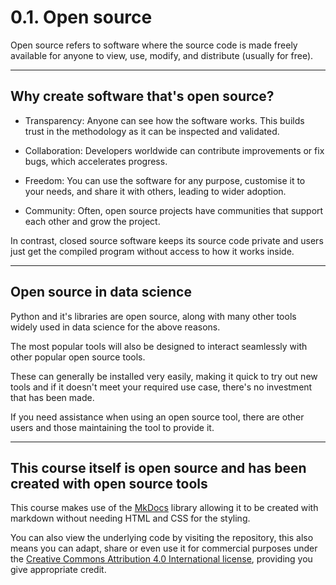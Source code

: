 # 0.1. Open source

Open source refers to software where the source code is made freely available for anyone to view, use, modify, and distribute (usually for free). 

---

## Why create software that's open source?

- Transparency: Anyone can see how the software works. This builds trust in the methodology as it can be inspected and validated.

- Collaboration: Developers worldwide can contribute improvements or fix bugs, which accelerates progress.

- Freedom: You can use the software for any purpose, customise it to your needs, and share it with others, leading to wider adoption.

- Community: Often, open source projects have communities that support each other and grow the project. 

In contrast, closed source software keeps its source code private and users just get the compiled program without access to how it works inside.

---

## Open source in data science

Python and it's libraries are open source, along with many other tools widely used in data science for the above reasons.

The most popular tools will also be designed to interact seamlessly with other popular open source tools.

These can generally be installed very easily, making it quick to try out new tools and if it doesn't meet your required use case, there's no investment that has been made.

If you need assistance when using an open source tool, there are other users and those maintaining the tool to provide it.

---

## This course itself is open source and has been created with open source tools

This course makes use of the [MkDocs](https://www.mkdocs.org/) library allowing it to be created with markdown without needing HTML and CSS for the styling. 

You can also view the underlying code by visiting the repository, this also means you can adapt, share or even use it for commercial purposes under the [Creative Commons Attribution 4.0 International license](https://creativecommons.org/licenses/by/4.0/deed.en), providing you give appropriate credit.



